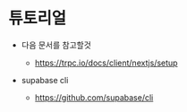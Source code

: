 # 튜토리얼
- 다음 문서를 참고할것
    - https://trpc.io/docs/client/nextjs/setup
    

- supabase cli
    - https://github.com/supabase/cli